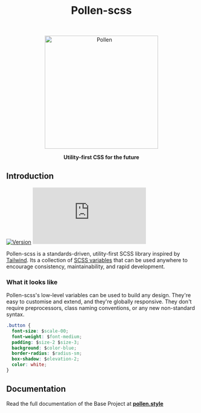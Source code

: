 <h1 align="center"> Pollen-scss </h1> <br>
<p align="center">
  <a href="https://www.pollen.style/">
    <img alt="Pollen" title="Pollen" src="https://i.imgur.com/wensu33.png" width="300">
  </a>
</p>

<p align="center"><b>
Utility-first CSS for the future
  </b></p>

<!-- <p align="center">
  <a href="https://www.npmjs.com/package/pollen-css">
    <img alt="Get it on NPM" title="NPM" src="https://img.shields.io/npm/v/pollen-css.svg?style=flat">
  </a>
  <img alt="Pollen Size" title="Pollen Size" src="https://img.badgesize.io/https://unpkg.com/pollen-css/pollen.css?compression=gzip&label=size">
</p> -->

## Introduction

[![Version](https://img.shields.io/npm/v/pollen-css.svg?style=flat)](https://www.npmjs.com/package/pollen-css) ![Size](https://img.badgesize.io/https://unpkg.com/pollen-css/pollen.css?compression=gzip&label=size)

Pollen-scss is a standards-driven, utility-first SCSS library inspired by [Tailwind](https://tailwindcss.com/). Its a collection of [SCSS variables](https://sass-lang.com/documentation/variables) that can be used anywhere to encourage consistency, maintainability, and rapid development.

### What it looks like

Pollen-scss's low-level variables can be used to build any design. They're easy to customise and extend, and they're globally responsive. They don't require preprocessors, class naming conventions, or any new non-standard syntax.

```css
.button {
  font-size: $scale-00;
  font-weight: $font-medium;
  padding: $size-2 $size-3;
  background: $color-blue;
  border-radius: $radius-sm;
  box-shadow: $elevation-2;
  color: white;
}
```

## Documentation

Read the full documentation of the Base Project at **[pollen.style](https://www.pollen.style)**
